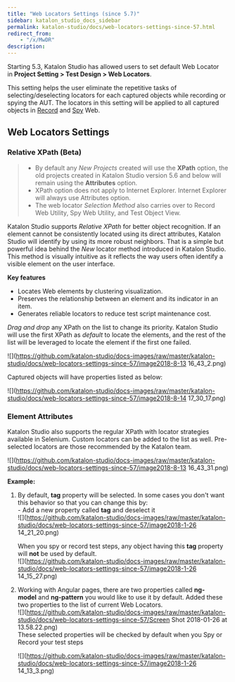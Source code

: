 ```yaml
---
title: "Web Locators Settings (since 5.7)" 
sidebar: katalon_studio_docs_sidebar
permalink: katalon-studio/docs/web-locators-settings-since-57.html 
redirect_from:
    - "/x/MwDR"
description: 
---
```

Starting 5.3, Katalon Studio has allowed users to set default Web Locator in **Project Setting **>** Test Design **>** Web Locators**.

This setting helps the user eliminate the repetitive tasks of selecting/deselecting locators for each captured objects while recording or spying the AUT. The locators in this setting will be applied to all captured objects in [Record](/display/KD/Record+Web+Utility) and [Spy](/display/KD/Spy+Web+Utility) Web. 

Web Locators Settings
---------------------

### Relative XPath (Beta)

> *   By default any _New Projects_ created will use the **XPath** option, the old projects created in Katalon Studio version 5.6 and below will remain using the **Attributes** option.
> *   XPath option does not apply to Internet Explorer. Internet Explorer will always use Attributes option.
> *   The web locator _Selection Method_ also carries over to Record Web Utility, Spy Web Utility, and Test Object View.

Katalon Studio supports _Relative XPath_ for better object recognition. If an element cannot be consistently located using its direct attributes, Katalon Studio will identify by using its more robust neighbors. That is a simple but powerful idea behind the _New_ locator method introduced in Katalon Studio. This method is visually intuitive as it reflects the way users often identify a visible element on the user interface.

**Key features**

*   Locates Web elements by clustering visualization.
*   Preserves the relationship between an element and its indicator in an item. 
*   Generates reliable locators to reduce test script maintenance cost.

_Drag and drop_ any XPath on the list to change its priority. Katalon Studio will use the first XPath as _default_ to locate the elements, and the rest of the list will be leveraged to locate the element if the first one failed.

![](https://github.com/katalon-studio/docs-images/raw/master/katalon-studio/docs/web-locators-settings-since-57/image2018-8-13 16_43_2.png)

Captured objects will have properties listed as below:

![](https://github.com/katalon-studio/docs-images/raw/master/katalon-studio/docs/web-locators-settings-since-57/image2018-8-14 17_30_17.png)

### Element Attributes

Katalon Studio also supports the regular XPath with locator strategies available in Selenium. Custom locators can be added to the list as well. Pre-selected locators are those recommended by the Katalon team.

![](https://github.com/katalon-studio/docs-images/raw/master/katalon-studio/docs/web-locators-settings-since-57/image2018-8-13 16_43_31.png)

**Example:**

1.  By default, **tag** property will be selected. In some cases you don't want this behavior so that you can change this by:   
    - Add a new property called **tag** and deselect it  
    ![](https://github.com/katalon-studio/docs-images/raw/master/katalon-studio/docs/web-locators-settings-since-57/image2018-1-26 14_21_20.png)  
      
    When you spy or record test steps, any object having this **tag** property will **not** be used by default.  
    ![](https://github.com/katalon-studio/docs-images/raw/master/katalon-studio/docs/web-locators-settings-since-57/image2018-1-26 14_15_27.png)  
      
    
2.  Working with Angular pages, there are two properties called **ng-model** and **ng-pattern** you would like to use it by default. Added these two properties to the list of current Web Locators.  
    ![](https://github.com/katalon-studio/docs-images/raw/master/katalon-studio/docs/web-locators-settings-since-57/Screen Shot 2018-01-26 at 13.58.22.png)  
    These selected properties will be checked by default when you Spy or Record your test steps  
      
    ![](https://github.com/katalon-studio/docs-images/raw/master/katalon-studio/docs/web-locators-settings-since-57/image2018-1-26 14_13_3.png)
